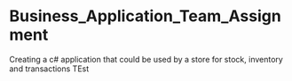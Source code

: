# Business_Application_Team_Assignment
Creating a c# application that could be used by a store for stock, inventory and transactions
TEst
